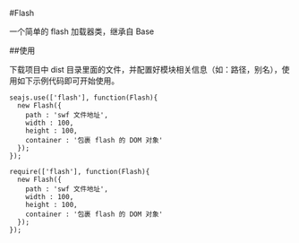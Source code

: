 #Flash

一个简单的 flash 加载器类，继承自 Base

##使用

下载项目中 dist 目录里面的文件，并配置好模块相关信息（如：路径，别名），使用如下示例代码即可开始使用。

```
seajs.use(['flash'], function(Flash){
  new Flash({
    path : 'swf 文件地址',
    width : 100,
    height : 100,
    container : '包裹 flash 的 DOM 对象'
  });
});

require(['flash'], function(Flash){
  new Flash({
    path : 'swf 文件地址',
    width : 100,
    height : 100,
    container : '包裹 flash 的 DOM 对象'
  });
});
```
